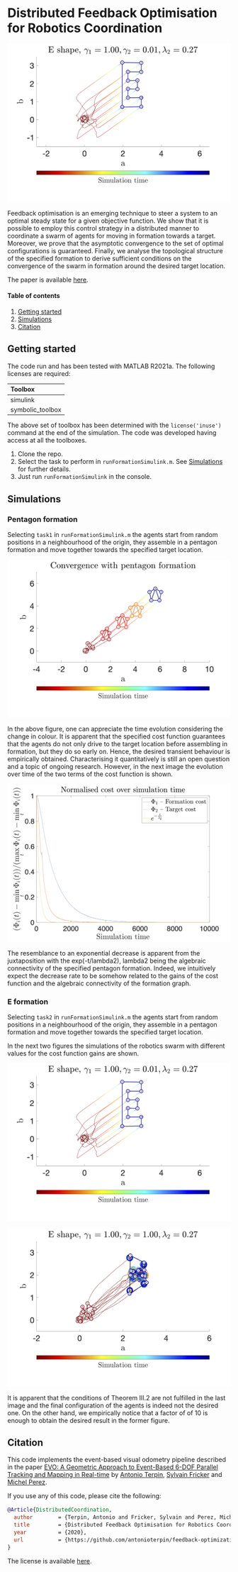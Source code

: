 # Distributed Feedback Optimisation for Robotics Coordination

![Distributed Feedback Optimisation for Robotics Coordination](media/E.png)

Feedback optimisation is an emerging technique to steer a system to an optimal steady state for a given objective function. We show that it is possible to employ this control strategy in a distributed manner to coordinate a swarm of agents for moving in formation towards a target. Moreover, we prove that the asymptotic convergence to the set of optimal configurations is guaranteed. Finally, we analyse the topological structure of the specified formation to derive sufficient conditions on the convergence of the swarm in formation around the desired target location.

The paper is available [here](paper.pdf).

#### Table of contents
1. [Getting started](#getstarted)
2. [Simulations](#examples)
3. [Citation](#license)

<a name="getstarted"></a>
## Getting started
The code run and has been tested with MATLAB R2021a. The following licenses are required:

|Toolbox|
|:----- |
|simulink|
|symbolic_toolbox|

The above set of toolbox has been determined with the `license('inuse')` command at the end of the simulation. The code was developed having access at all the toolboxes.

1. Clone the repo.
2. Select the task to perform in `runFormationSimulink.m`. See [Simulations](#examples) for further details.
3. Just run `runFormationSimulink` in the console.

<a name="examples"></a>
## Simulations

### Pentagon formation
Selecting `task1` in `runFormationSimulink.m` the agents start from random positions in a neighbourhood of the origin, they assemble in a pentagon formation and move together towards the specified target location.

![Pentagon formation flocking](media/pentagon.png)

In the above figure, one can appreciate the time evolution considering the change in colour. It is apparent that the specified cost function guarantees that the agents do not only drive to the target location before assembling in formation, but they do so early on. Hence, the desired transient behaviour is empirically obtained. Characterising it quantitatively is still an open question and a topic of ongoing research. However, in the next image the evolution over time of the two terms of the cost function is shown.

![Cost terms for pentagon formation](media/pentagoncost.png)

The resemblance to an exponential decrease is apparent from the juxtaposition with the exp(-t/lambda2), lambda2 being the algebraic connectivity of the specified pentagon formation. Indeed, we intuitively expect the decrease rate to be somehow related to the gains of the cost function and the algebraic connectivity of the formation graph.

### E formation
Selecting `task2` in `runFormationSimulink.m` the agents start from random positions in a neighbourhood of the origin, they assemble in a pentagon formation and move together towards the specified target location.

In the next two figures the simulations of the robotics swarm with different values for the cost function gains are shown.

![Correct convergence to target location in formation](media/E.png)

![Convergence to undesired formation](media/Ewrong.png)

It is apparent that the conditions of Theorem III.2 are not fulfilled in the last image and the final configuration of the agents is indeed not the desired one. On the other hand, we empirically notice that a factor of of 10 is enough to obtain the desired result in the former figure.


<a name="license"></a>
## Citation
This code implements the event-based visual odometry pipeline described in the paper [EVO: A Geometric Approach to Event-Based 6-DOF Parallel Tracking and Mapping in Real-time](http://rpg.ifi.uzh.ch/docs/RAL16_EVO.pdf) by [Antonio Terpin](), [Sylvain Fricker]() and [Michel Perez]().

If you use any of this code, please cite the following:
```bibtex
@Article{DistributedCoordination,
  author        = {Terpin, Antonio and Fricker, Sylvain and Perez, Michel},
  title         = {Distributed Feedback Optimisation for Robotics Coordination}, 
  year          = {2020},
  url           = {https://github.com/antonioterpin/feedback-optimization-swarm-robotics}
}
```

The license is available [here](LICENSE).
